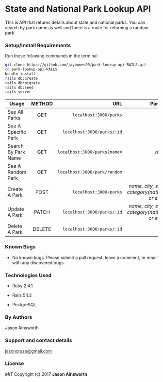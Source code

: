 # State and National Park Lookup API

This is API that returns details about state and national parks. You can search by park name as well and there is a route for returning a random park.

### Setup/Install Requirements

 Run these following commands in the terminal
 ```bash
 git clone https://github.com/jaybones90/park-lookup-api-RAILS.git
 cd park-lookup-api-RAILS
 bundle install
 rails db:create
 rails db:migrate
 rails db:seed
 rails server
```



|Usage | METHOD       | URL       | Params |
| --------|:------------:| ---------:| ------:|
|See All Parks | GET    | `localhost:3000/parks` |  |
|See A Specific Park | GET    | `localhost:3000/parks/:id` |  |
|Search By Park Name | GET    | `localhost:3000/parks?name=` | _name_ |
|See A Random Park | GET    | `localhost:3000/park/random` |  |
|Create A Park | POST    | `localhost:3000/parks` | _name, city, state, category(national or state)_ |
|Update A Park | PATCH    | `localhost:3000/parks/:id` | _name, city, state, category(national or state)_ |
|Delete A Park | DELETE    |`localhost:3000/parks/:id`|   | |






### Known Bugs
* No known bugs. Please submit a pull request, leave a comment, or email with any discovered bugs.

### Technologies Used
* Ruby 2.4.1

* Rails 5.1.2

* PostgreSQL

### By Authors
Jason Ainsworth
### Support and contact details
jasoncruze@gmail.com
### License
_MIT_
Copyright (c) 2017 **Jason Ainsworth**
